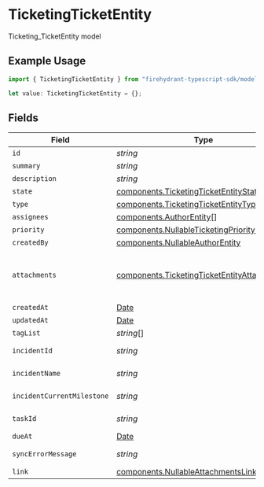 # TicketingTicketEntity

Ticketing_TicketEntity model

## Example Usage

```typescript
import { TicketingTicketEntity } from "firehydrant-typescript-sdk/models/components";

let value: TicketingTicketEntity = {};
```

## Fields

| Field                                                                                                                      | Type                                                                                                                       | Required                                                                                                                   | Description                                                                                                                |
| -------------------------------------------------------------------------------------------------------------------------- | -------------------------------------------------------------------------------------------------------------------------- | -------------------------------------------------------------------------------------------------------------------------- | -------------------------------------------------------------------------------------------------------------------------- |
| `id`                                                                                                                       | *string*                                                                                                                   | :heavy_minus_sign:                                                                                                         | N/A                                                                                                                        |
| `summary`                                                                                                                  | *string*                                                                                                                   | :heavy_minus_sign:                                                                                                         | N/A                                                                                                                        |
| `description`                                                                                                              | *string*                                                                                                                   | :heavy_minus_sign:                                                                                                         | N/A                                                                                                                        |
| `state`                                                                                                                    | [components.TicketingTicketEntityState](../../models/components/ticketingticketentitystate.md)                             | :heavy_minus_sign:                                                                                                         | N/A                                                                                                                        |
| `type`                                                                                                                     | [components.TicketingTicketEntityType](../../models/components/ticketingticketentitytype.md)                               | :heavy_minus_sign:                                                                                                         | N/A                                                                                                                        |
| `assignees`                                                                                                                | [components.AuthorEntity](../../models/components/authorentity.md)[]                                                       | :heavy_minus_sign:                                                                                                         | N/A                                                                                                                        |
| `priority`                                                                                                                 | [components.NullableTicketingPriorityEntity](../../models/components/nullableticketingpriorityentity.md)                   | :heavy_minus_sign:                                                                                                         | N/A                                                                                                                        |
| `createdBy`                                                                                                                | [components.NullableAuthorEntity](../../models/components/nullableauthorentity.md)                                         | :heavy_minus_sign:                                                                                                         | N/A                                                                                                                        |
| `attachments`                                                                                                              | [components.TicketingTicketEntityAttachment](../../models/components/ticketingticketentityattachment.md)[]                 | :heavy_minus_sign:                                                                                                         | A list of objects attached to this item. Can be one of: LinkEntity, CustomerSupportIssueEntity, or GenericAttachmentEntity |
| `createdAt`                                                                                                                | [Date](https://developer.mozilla.org/en-US/docs/Web/JavaScript/Reference/Global_Objects/Date)                              | :heavy_minus_sign:                                                                                                         | N/A                                                                                                                        |
| `updatedAt`                                                                                                                | [Date](https://developer.mozilla.org/en-US/docs/Web/JavaScript/Reference/Global_Objects/Date)                              | :heavy_minus_sign:                                                                                                         | N/A                                                                                                                        |
| `tagList`                                                                                                                  | *string*[]                                                                                                                 | :heavy_minus_sign:                                                                                                         | N/A                                                                                                                        |
| `incidentId`                                                                                                               | *string*                                                                                                                   | :heavy_minus_sign:                                                                                                         | ID of incident that this ticket is related to                                                                              |
| `incidentName`                                                                                                             | *string*                                                                                                                   | :heavy_minus_sign:                                                                                                         | Name of incident that this ticket is related to                                                                            |
| `incidentCurrentMilestone`                                                                                                 | *string*                                                                                                                   | :heavy_minus_sign:                                                                                                         | Milestone of incident that this ticket is related to                                                                       |
| `taskId`                                                                                                                   | *string*                                                                                                                   | :heavy_minus_sign:                                                                                                         | ID of task that this ticket is related to                                                                                  |
| `dueAt`                                                                                                                    | [Date](https://developer.mozilla.org/en-US/docs/Web/JavaScript/Reference/Global_Objects/Date)                              | :heavy_minus_sign:                                                                                                         | N/A                                                                                                                        |
| `syncErrorMessage`                                                                                                         | *string*                                                                                                                   | :heavy_minus_sign:                                                                                                         | Error message from syncing this ticket to integrations                                                                     |
| `link`                                                                                                                     | [components.NullableAttachmentsLinkEntity](../../models/components/nullableattachmentslinkentity.md)                       | :heavy_minus_sign:                                                                                                         | N/A                                                                                                                        |